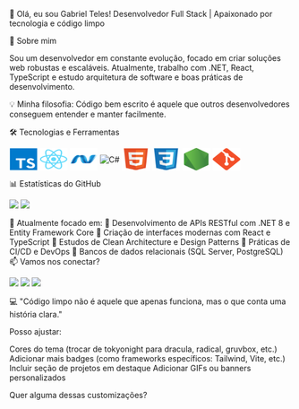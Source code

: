 👋 Olá, eu sou Gabriel Teles!
Desenvolvedor Full Stack | Apaixonado por tecnologia e código limpo

🚀 Sobre mim

Sou um desenvolvedor em constante evolução, focado em criar soluções web robustas e escaláveis.
Atualmente, trabalho com .NET, React, TypeScript e estudo arquitetura de software e boas práticas de desenvolvimento.

💡 Minha filosofia: Código bem escrito é aquele que outros desenvolvedores conseguem entender e manter facilmente.

🛠️ Tecnologias e Ferramentas

<div align

<img align="center" alt="JavaScript" height="40" width="50" src="https://raw.githubusercontent.com/devicons/devicon/master/icons/javascript/javascript-plain.svg">


<img align="center" alt="TypeScript" height="40" width="50" src="https://raw.githubusercontent.com/devicons/devicon/master/icons/typescript/typescript-plain.svg">


<img align="center" alt="React" height="40" width="50" src="https://raw.githubusercontent.com/devicons/devicon/master/icons/react/react-original.svg">


<img align="center" alt=".NET" height="40" width="50" src="https://raw.githubusercontent.com/devicons/devicon/master/icons/dot-net/dot-net-original.svg">


<img align="center" alt="C#" height="40" width="50" src="https://cdn.jsdelivr.net/gh/devicons/devicon/icons/csharp/csharp-original.svg">


<img align="center" alt="HTML5" height="40" width="50" src="https://raw.githubusercontent.com/devicons/devicon/master/icons/html5/html5-original.svg">


<img align="center" alt="CSS3" height="40" width="50" src="https://raw.githubusercontent.com/devicons/devicon/master/icons/css3/css3-original.svg">


<img align="center" alt="Node.js" height="40" width="50" src="https://raw.githubusercontent.com/devicons/devicon/master/icons/nodejs/nodejs-original.svg">


<img align="center" alt="Git" height="40" width="50" src="https://raw.githubusercontent.com/devicons/devicon/master/icons/git/git-original.svg">


📊 Estatísticas do GitHub

<img height="170em" src="https://github-readme-stats.vercel.app/api?username=GabrielTelessss&show_icons=true&theme=tokyonight&include_all_commits=true&count_private=true&border_radius=10"/>

<img height="170em" src="https://github-readme-stats.vercel.app/api/top-langs/?username=GabrielTelessss&layout=compact&langs_count=7&theme=tokyonight&border_radius=10"/>


🎯 Atualmente focado em:
🔹 Desenvolvimento de APIs RESTful com .NET 8 e Entity Framework Core
🔹 Criação de interfaces modernas com React e TypeScript
🔹 Estudos de Clean Architecture e Design Patterns
🔹 Práticas de CI/CD e DevOps
🔹 Bancos de dados relacionais (SQL Server, PostgreSQL)
📫 Vamos nos conectar?

<img src="https://img.shields.io/badge/-Gmail-D14836?style=for-the-badge&logo=gmail&logoColor=white" target="_blank">


<img src="https://img.shields.io/badge/-LinkedIn-0077B5?style=for-the-badge&logo=linkedin&logoColor=white">


<img src="https://img.shields.io/badge/-GitHub-181717?style=for-the-badge&logo=github&logoColor=white">


💻 "Código limpo não é aquele que apenas funciona, mas o que conta uma história clara."



Posso ajustar:

Cores do tema (trocar de tokyonight para dracula, radical, gruvbox, etc.)
Adicionar mais badges (como frameworks específicos: Tailwind, Vite, etc.)
Incluir seção de projetos em destaque
Adicionar GIFs ou banners personalizados

Quer alguma dessas customizações?
